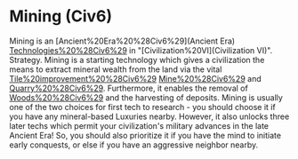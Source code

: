 # Mining (Civ6)

Mining is an [Ancient%20Era%20%28Civ6%29](Ancient Era) [Technologies%20%28Civ6%29](technology) in "[Civilization%20VI](Civilization VI)".
Strategy.
Mining is a starting technology which gives a civilization the means to extract mineral wealth from the land via the vital [Tile%20improvement%20%28Civ6%29](improvements) [Mine%20%28Civ6%29](Mine) and [Quarry%20%28Civ6%29](Quarry). Furthermore, it enables the removal of [Woods%20%28Civ6%29](Woods) and the harvesting of deposits.
Mining is usually one of the two choices for first tech to research - you should choose it if you have any mineral-based Luxuries nearby. However, it also unlocks three later techs which permit your civilization's military advances in the late Ancient Era! So, you should also prioritize it if you have the mind to initiate early conquests, or else if you have an aggressive neighbor nearby.